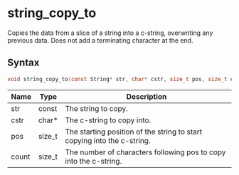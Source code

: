 # string_copy_to

Copies the data from a slice of a string into a c-string, overwriting any previous data. Does not add a terminating character at the end.

## Syntax

```c
void string_copy_to(const String* str, char* cstr, size_t pos, size_t count);
```

| Name | Type | Description |
| --- | --- | --- |
| str | const | The string to copy. |
| cstr | char* | The c-string to copy into. |
| pos | size_t | The starting position of the string to start copying into the c-string. |
| count | size_t | The number of characters following pos to copy into the c-string. |

